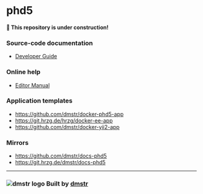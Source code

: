 phd5
====

**:construction: This repository is under construction!**

### Source-code documentation

- [Developer Guide](guide/README.md)

### Online help

- [Editor Manual](help/README.md)

### Application templates

- https://github.com/dmstr/docker-phd5-app
- https://git.hrzg.de/hrzg/docker-ee-app
- https://github.com/dmstr/docker-yii2-app

### Mirrors

- https://github.com/dmstr/docs-phd5
- https://git.hrzg.de/dmstr/docs-phd5

---

### ![dmstr logo](http://t.phundament.com/dmstr-16-cropped.png) Built by [dmstr](http://diemeisterei.de)
